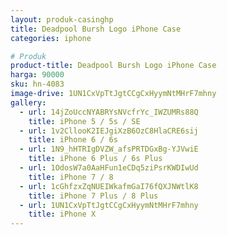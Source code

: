 ```yaml
---
layout: produk-casinghp
title: Deadpool Bursh Logo iPhone Case
categories: iphone

# Produk
product-title: Deadpool Bursh Logo iPhone Case
harga: 90000
sku: hn-4083
image-drive: 1UN1CxVpTtJgtCCgCxHyymNtMHrF7mhny
gallery:
  - url: 14jZoUccNYABRYsNVcfrYc_IWZUMRs88Q
    title: iPhone 5 / 5s / SE
  - url: 1v2CllooK2IEJgiXzB6OzC8HlaCRE6sij
    title: iPhone 6 / 6s
  - url: 1N9_hHTRIgDVZW_afsPRTDGxBg-YJVwiE
    title: iPhone 6 Plus / 6s Plus
  - url: 1OdosW7a0AaHFun1eCDq5ziPsrKWDIwUd
    title: iPhone 7 / 8
  - url: 1cGhfzxZqNUEIWkafmGaI76fQXJNWtlK8
    title: iPhone 7 Plus / 8 Plus
  - url: 1UN1CxVpTtJgtCCgCxHyymNtMHrF7mhny
    title: iPhone X
---
```

